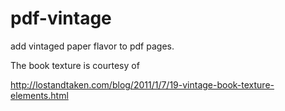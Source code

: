pdf-vintage
===========

add vintaged paper flavor to pdf pages.

The book texture is courtesy of

http://lostandtaken.com/blog/2011/1/7/19-vintage-book-texture-elements.html